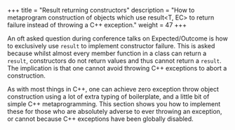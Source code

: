 +++
title = "Result returning constructors"
description = "How to metaprogram construction of objects which use result<T, EC> to return failure instead of throwing a C++ exception."
weight = 47
+++

An oft asked question during conference talks on Expected/Outcome is how to
exclusively use `result` to implement constructor failure. This is asked because
whilst almost every member function in a class can return a `result`, constructors
do not return values and thus cannot return a `result`. The implication is
that one cannot avoid throwing C++ exceptions to abort a construction.

As with most things in C++, one can achieve zero exception throw object
construction using a lot of
extra typing of boilerplate, and a little bit of simple C++ metaprogramming. This section
shows you how to implement these for those who are absolutely adverse to ever throwing an exception,
or cannot because C++ exceptions have been globally disabled.
